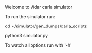 Welcome to Vidar carla simulator

To run the simulator run:

cd ~/simulator/gen_dumps/carla_scripts

python3 simulator.py

To watch all options run with '-h'